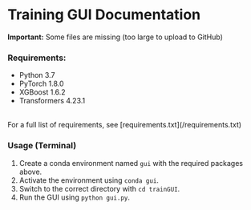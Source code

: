# Training GUI Documentation
**Important:** Some files are missing (too large to upload to GitHub)

### Requirements:
- Python 3.7
- PyTorch 1.8.0
- XGBoost 1.6.2
- Transformers 4.23.1
<br>
For a full list of requirements, see [requirements.txt](/requirements.txt)

### Usage (Terminal)
1. Create a conda environment named `gui` with the required packages above.
2. Activate the environment using `conda gui`.
3. Switch to the correct directory with `cd trainGUI`.
4. Run the GUI using `python gui.py`.
